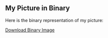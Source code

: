 ## My Picture in Binary

Here is the binary representation of my picture:

[Download Binary Image](https://github.com/Vijayarvind10/Vijayarvind10/blob/main/binary_image.txt)
